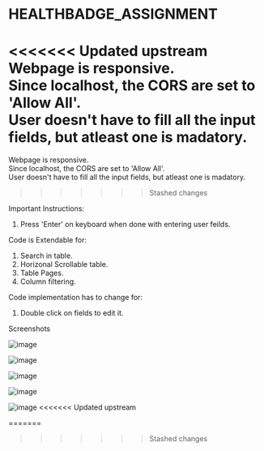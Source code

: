 # HEALTHBADGE_ASSIGNMENT

<<<<<<< Updated upstream
Webpage is responsive. <br /> 
Since localhost, the CORS are set to 'Allow All'. <br /> 
User doesn't have to fill all the input fields, but atleast one is madatory. <br /> 
=======
Webpage is responsive. <br />
Since localhost, the CORS are set to 'Allow All'. <br />
User doesn't have to fill all the input fields, but atleast one is madatory. <br />
>>>>>>> Stashed changes

Important Instructions:
1) Press 'Enter' on keyboard when done with entering user feilds.

Code is Extendable for:
1) Search in table.
2) Horizonal Scrollable table.
3) Table Pages.
4) Column filtering.

Code implementation has to change for:
1) Double click on fields to edit it.

Screenshots

![image](https://user-images.githubusercontent.com/34181215/119453794-6e941380-bd55-11eb-8228-94dea3fa401c.png)

![image](https://user-images.githubusercontent.com/34181215/119453981-9d11ee80-bd55-11eb-8b1c-44c1872a8dce.png)

![image](https://user-images.githubusercontent.com/34181215/119454032-aef39180-bd55-11eb-92e6-7d894a1eab59.png)

![image](https://user-images.githubusercontent.com/34181215/119454134-ce8aba00-bd55-11eb-951e-a59d7065fce3.png)

![image](https://user-images.githubusercontent.com/34181215/119454167-dea29980-bd55-11eb-9fa0-2b6f5d37cf65.png)
<<<<<<< Updated upstream

=======
>>>>>>> Stashed changes
